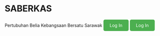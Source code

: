 # SABERKAS 
Pertubuhan Belia Kebangsaan Bersatu Sarawak
<a href="login.html" style="display:inline-block; background-color:#4CAF50; color:white; padding:10px 20px; text-align:center; text-decoration:none; border-radius:5px;">
    Log In
</a>
<a href="login.html" style="display:inline-block; background-color:#4CAF50; color:white; padding:10px 20px; text-decoration:none; border-radius:5px;">Log In</a>
<script>
  // Add click event to button
  document.getElementById('loginButton').addEventListener('click', function () {
    // Redirect to login.html
    window.location.href = 'login.html';
  });
</script>
